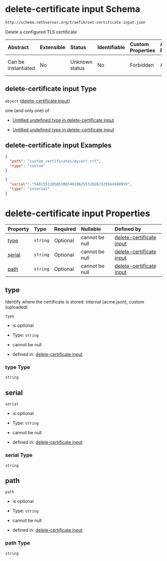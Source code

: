 # delete-certificate input Schema

```txt
http://schema.nethserver.org/traefik/set-certificate-input.json
```

Delete a configured TLS certificate

| Abstract            | Extensible | Status         | Identifiable | Custom Properties | Additional Properties | Access Restrictions | Defined In                                                                              |
| :------------------ | :--------- | :------------- | :----------- | :---------------- | :-------------------- | :------------------ | :-------------------------------------------------------------------------------------- |
| Can be instantiated | No         | Unknown status | No           | Forbidden         | Allowed               | none                | [set-certificate-input.json](traefik/set-certificate-input.json "open original schema") |

## delete-certificate input Type

`object` ([delete-certificate input](set-certificate-input.md))

one (and only one) of

* [Untitled undefined type in delete-certificate input](set-certificate-input-oneof-0.md "check type definition")

* [Untitled undefined type in delete-certificate input](set-certificate-input-oneof-1.md "check type definition")

## delete-certificate input Examples

```json
{
  "path": "custom_certificates/mycert.crt",
  "type": "custom"
}
```

```json
{
  "serial": "548155130505306540286255320287329564948959",
  "type": "internal"
}
```

# delete-certificate input Properties

| Property          | Type     | Required | Nullable       | Defined by                                                                                                                                                  |
| :---------------- | :------- | :------- | :------------- | :---------------------------------------------------------------------------------------------------------------------------------------------------------- |
| [type](#type)     | `string` | Optional | cannot be null | [delete-certificate input](set-certificate-input-properties-type.md "http://schema.nethserver.org/traefik/set-certificate-input.json#/properties/type")     |
| [serial](#serial) | `string` | Optional | cannot be null | [delete-certificate input](set-certificate-input-properties-serial.md "http://schema.nethserver.org/traefik/set-certificate-input.json#/properties/serial") |
| [path](#path)     | `string` | Optional | cannot be null | [delete-certificate input](set-certificate-input-properties-path.md "http://schema.nethserver.org/traefik/set-certificate-input.json#/properties/path")     |

## type

Identify where the certificate is stored: internal (acme.json), custom (uploaded)

`type`

* is optional

* Type: `string`

* cannot be null

* defined in: [delete-certificate input](set-certificate-input-properties-type.md "http://schema.nethserver.org/traefik/set-certificate-input.json#/properties/type")

### type Type

`string`

## serial



`serial`

* is optional

* Type: `string`

* cannot be null

* defined in: [delete-certificate input](set-certificate-input-properties-serial.md "http://schema.nethserver.org/traefik/set-certificate-input.json#/properties/serial")

### serial Type

`string`

## path



`path`

* is optional

* Type: `string`

* cannot be null

* defined in: [delete-certificate input](set-certificate-input-properties-path.md "http://schema.nethserver.org/traefik/set-certificate-input.json#/properties/path")

### path Type

`string`
